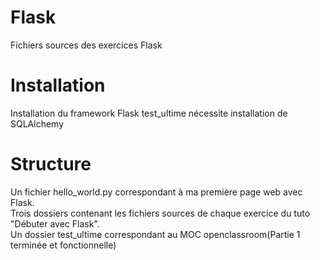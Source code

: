 # Flask
Fichiers sources des exercices Flask

# Installation
Installation du framework Flask
test_ultime nécessite installation de SQLAlchemy

# Structure
Un fichier hello_world.py correspondant à ma première page web avec Flask.  
Trois dossiers contenant les fichiers sources de chaque exercice du tuto "Débuter avec Flask".  
Un dossier test_ultime correspondant au MOC openclassroom(Partie 1 terminée et fonctionnelle)

